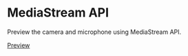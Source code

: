 # MediaStream API

Preview the camera and microphone using MediaStream API.

[Preview](https://mediastream.waterlemons2k.com)
